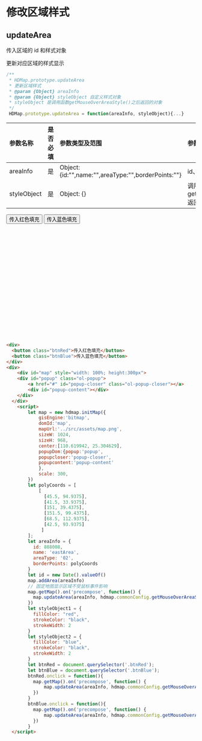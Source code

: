 # 修改区域样式

## updateArea

传入区域的 id 和样式对象

更新对应区域的样式显示

```javascript
/**
 * HDMap.prototype.updateArea
 * 更新区域样式
 * @param {Object} areaInfo
 * @param {Object} styleObject 自定义样式对象
 * styleObject 是调用函数getMouseOverAreaStyle()之后返回的对象
 */
 HDMap.prototype.updateArea = function(areaInfo, styleObject){...}
```

| 参数名称    | 是否必填 | 参数类型及范围                                      | 参数说明                                   |
| :---------- | :------- | :-------------------------------------------------- | :----------------------------------------- |
| areaInfo    | 是       | Object: {id:"",name:"",areaType:"",borderPoints:""} | id、名称、类型、边界点                     |
| styleObject | 是       | Object: {}                                          | 调用函数 getMouseOverAreaStyle()返回的对象 |

<head>
	<link href="../src/ol_v3.20.0/ol.css" rel="stylesheet" type="text/css" />
	<script type="text/javascript" src="../src/ol_v3.20.0/ol-debug.js" charset="utf-8"></script>
	<script type="text/javascript" src="../src/hdmap/hdmap.js" charset="utf-8"></script>
</head>
<div>
  <button class="btnRed">传入红色填充</button>
  <button class="btnBlue">传入蓝色填充</button>
</div>
<div>
	<div id="map" style="width: 100%; height:300px">
    <div id="popup" class="ol-popup">
        <a href="#" id="popup-closer" class="ol-popup-closer"></a>
        <div id="popup-content"></div>
    </div>
  </div>
	<script>
        let map = new hdmap.initMap({
            gisEngine:'bitmap',
            domId:'map',
            mapUrl:'../src/assets/map.png',
            sizeW: 1024,
            sizeH: 968,
            center:[110.619942, 25.304629],
            popupDom:{popup:'popup',
            popupcloser:'popup-closer',
            popupcontent:'popup-content'
            },
            scale: 300,
        })
        let polyCoords = [
            [
              [45.5, 94.9375],
              [41.5, 33.9375],
              [151, 39.4375],
              [151.5, 99.4375],
              [68.5, 112.9375],
              [42.5, 93.9375]
             ]
        ];
        let areaInfo = {
          id: 888008,
          name: 'eastArea',
          areaType: '02',
          borderPoints: polyCoords
        }
        let id = new Date().valueOf()
        map.addArea(areaInfo)
        // 固定地图显示区域不受鼠标事件影响
        map.getMap().on('precompose', function() {
          map.updateArea(areaInfo, hdmap.commonConfig.getMouseOverAreaStyle())
        })
        let styleObject1 = {
          fillColor: "red",   
          strokeColor: "black", 
          strokeWidth: 2 
        }
        let styleObject2 = {
          fillColor: "blue",   
          strokeColor: "black", 
          strokeWidth: 2 
        }
        let btnRed = document.querySelector('.btnRed');
        let btnBlue = document.querySelector('.btnBlue');
        btnRed.onclick = function(){       
          map.getMap().on('precompose', function() {
              map.updateArea(areaInfo, hdmap.commonConfig.getMouseOverAreaStyle(styleObject1))
          })
        }
        btnBlue.onclick = function(){       
          map.getMap().on('precompose', function() {
              map.updateArea(areaInfo, hdmap.commonConfig.getMouseOverAreaStyle(styleObject2))
          })
        }
  </script>

```html
<div>
  <button class="btnRed">传入红色填充</button>
  <button class="btnBlue">传入蓝色填充</button>
</div>
<div>
	<div id="map" style="width: 100%; height:300px">
    <div id="popup" class="ol-popup">
        <a href="#" id="popup-closer" class="ol-popup-closer"></a>
        <div id="popup-content"></div>
    </div>
  </div>
	<script>
        let map = new hdmap.initMap({
            gisEngine:'bitmap',
            domId:'map',
            mapUrl:'../src/assets/map.png',
            sizeW: 1024,
            sizeH: 968,
            center:[110.619942, 25.304629],
            popupDom:{popup:'popup',
            popupcloser:'popup-closer',
            popupcontent:'popup-content'
            },
            scale: 300,
        })
        let polyCoords = [
            [
              [45.5, 94.9375],
              [41.5, 33.9375],
              [151, 39.4375],
              [151.5, 99.4375],
              [68.5, 112.9375],
              [42.5, 93.9375]
             ]
        ];
        let areaInfo = {
          id: 888008,
          name: 'eastArea',
          areaType: '02',
          borderPoints: polyCoords
        }
        let id = new Date().valueOf()
        map.addArea(areaInfo)
        // 固定地图显示区域不受鼠标事件影响
        map.getMap().on('precompose', function() {
          map.updateArea(areaInfo, hdmap.commonConfig.getMouseOverAreaStyle())
        })
        let styleObject1 = {
          fillColor: "red",
          strokeColor: "black",
          strokeWidth: 2
        }
        let styleObject2 = {
          fillColor: "blue",
          strokeColor: "black",
          strokeWidth: 2
        }
        let btnRed = document.querySelector('.btnRed');
        let btnBlue = document.querySelector('.btnBlue');
        btnRed.onclick = function(){
          map.getMap().on('precompose', function() {
              map.updateArea(areaInfo, hdmap.commonConfig.getMouseOverAreaStyle(styleObject1))
          })
        }
        btnBlue.onclick = function(){
          map.getMap().on('precompose', function() {
              map.updateArea(areaInfo, hdmap.commonConfig.getMouseOverAreaStyle(styleObject2))
          })
        }
  </script>
```
